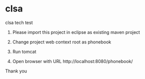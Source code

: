 # clsa
clsa tech test

1. Please import this project in eclipse as existing maven project

2. Change project web context root as phonebook

3. Run tomcat

4. Open browser with URL http://localhost:8080/phonebook/

Thank you
